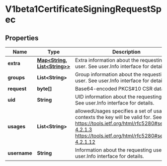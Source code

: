 

# V1beta1CertificateSigningRequestSpec

## Properties

Name | Type | Description | Notes
------------ | ------------- | ------------- | -------------
**extra** | [**Map&lt;String, List&lt;String&gt;&gt;**](List.md) | Extra information about the requesting user. See user.Info interface for details. |  [optional]
**groups** | **List&lt;String&gt;** | Group information about the requesting user. See user.Info interface for details. |  [optional]
**request** | **byte[]** | Base64-encoded PKCS#10 CSR data | 
**uid** | **String** | UID information about the requesting user. See user.Info interface for details. |  [optional]
**usages** | **List&lt;String&gt;** | allowedUsages specifies a set of usage contexts the key will be valid for. See: https://tools.ietf.org/html/rfc5280#section-4.2.1.3      https://tools.ietf.org/html/rfc5280#section-4.2.1.12 |  [optional]
**username** | **String** | Information about the requesting user. See user.Info interface for details. |  [optional]



